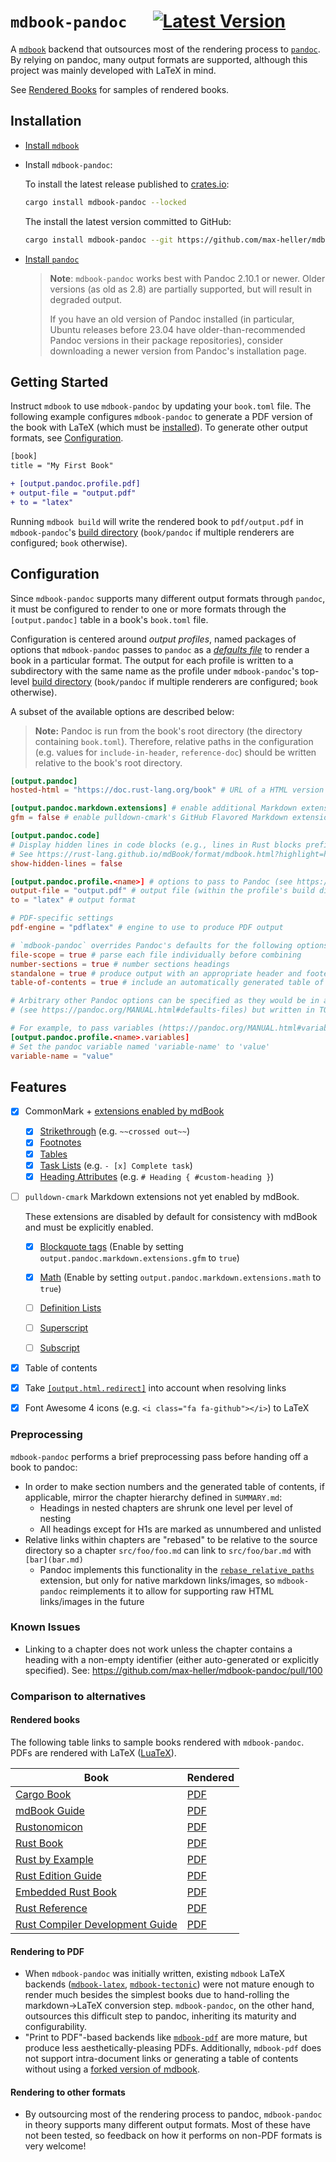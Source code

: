 # `mdbook-pandoc` &emsp; [![Latest Version]][crates.io]

[Latest Version]: https://img.shields.io/crates/v/mdbook-pandoc.svg
[crates.io]: https://crates.io/crates/mdbook-pandoc

A [`mdbook`](https://github.com/rust-lang/mdBook) backend that outsources most of the rendering process to [`pandoc`](https://pandoc.org).
By relying on pandoc, many output formats are supported, although this project was mainly developed with LaTeX in mind.

See [Rendered Books](#rendered-books) for samples of rendered books.

## Installation

- [Install `mdbook`](https://rust-lang.github.io/mdBook/guide/installation.html)

- Install `mdbook-pandoc`:

  To install the latest release published to [crates.io](https://crates.io/crates/mdbook-pandoc):

  ```sh
  cargo install mdbook-pandoc --locked
  ```

  The install the latest version committed to GitHub:

  ```sh
  cargo install mdbook-pandoc --git https://github.com/max-heller/mdbook-pandoc.git --locked
  ```

- [Install `pandoc`](https://pandoc.org/installing.html)

  > **Note**: `mdbook-pandoc` works best with Pandoc 2.10.1 or newer.
  > Older versions (as old as 2.8) are partially supported, but will result in degraded output.
  >
  > If you have an old version of Pandoc installed (in particular, Ubuntu releases before 23.04 have older-than-recommended Pandoc versions in their package repositories), consider downloading a newer version from Pandoc's installation page.

## Getting Started

Instruct `mdbook` to use `mdbook-pandoc` by updating your `book.toml` file.
The following example configures `mdbook-pandoc` to generate a PDF version of the book with LaTeX (which must be [installed](https://www.latex-project.org/get)).
To generate other output formats, see [Configuration](#configuration).

```diff
[book]
title = "My First Book"

+ [output.pandoc.profile.pdf]
+ output-file = "output.pdf"
+ to = "latex"
```

Running `mdbook build` will write the rendered book to `pdf/output.pdf` in `mdbook-pandoc`'s [build directory](https://rust-lang.github.io/mdBook/format/configuration/renderers.html#output-tables) (`book/pandoc` if multiple renderers are configured; `book` otherwise).

## Configuration

Since `mdbook-pandoc` supports many different output formats through `pandoc`, it must be configured to render to one or more formats through the `[output.pandoc]` table in a book's `book.toml` file.

Configuration is centered around *output profiles*, named packages of options that `mdbook-pandoc` passes to `pandoc` as a [*defaults file*](https://pandoc.org/MANUAL.html#defaults-files) to render a book in a particular format.
The output for each profile is written to a subdirectory with the same name as the profile under `mdbook-pandoc`'s top-level [build directory](https://rust-lang.github.io/mdBook/format/configuration/renderers.html#output-tables) (`book/pandoc` if multiple renderers are configured; `book` otherwise).

A subset of the available options are described below:

> **Note:** Pandoc is run from the book's root directory (the directory containing `book.toml`).
> Therefore, relative paths in the configuration (e.g. values for `include-in-header`, `reference-doc`) should be written relative to the book's root directory.

```toml
[output.pandoc]
hosted-html = "https://doc.rust-lang.org/book" # URL of a HTML version of the book

[output.pandoc.markdown.extensions] # enable additional Markdown extensions
gfm = false # enable pulldown-cmark's GitHub Flavored Markdown extensions

[output.pandoc.code]
# Display hidden lines in code blocks (e.g., lines in Rust blocks prefixed by '#').
# See https://rust-lang.github.io/mdBook/format/mdbook.html?highlight=hidden#hiding-code-lines
show-hidden-lines = false

[output.pandoc.profile.<name>] # options to pass to Pandoc (see https://pandoc.org/MANUAL.html#defaults-files)
output-file = "output.pdf" # output file (within the profile's build directory)
to = "latex" # output format

# PDF-specific settings
pdf-engine = "pdflatex" # engine to use to produce PDF output

# `mdbook-pandoc` overrides Pandoc's defaults for the following options to better support mdBooks
file-scope = true # parse each file individually before combining
number-sections = true # number sections headings
standalone = true # produce output with an appropriate header and footer
table-of-contents = true # include an automatically generated table of contents

# Arbitrary other Pandoc options can be specified as they would be in a Pandoc defaults file
# (see https://pandoc.org/MANUAL.html#defaults-files) but written in TOML instead of YAML...

# For example, to pass variables (https://pandoc.org/MANUAL.html#variables):
[output.pandoc.profile.<name>.variables]
# Set the pandoc variable named 'variable-name' to 'value'
variable-name = "value"
```

## Features

- [x] CommonMark + [extensions enabled by mdBook](https://rust-lang.github.io/mdBook/format/markdown.html#extensions)
  - [x] [Strikethrough](https://rust-lang.github.io/mdBook/format/markdown.html#strikethrough) (e.g. `~~crossed out~~`)
  - [x] [Footnotes](https://rust-lang.github.io/mdBook/format/markdown.html#footnotes)
  - [x] [Tables](https://rust-lang.github.io/mdBook/format/markdown.html#tables)
  - [x] [Task Lists](https://rust-lang.github.io/mdBook/format/markdown.html#task-lists) (e.g. `- [x] Complete task`)
  - [x] [Heading Attributes](https://rust-lang.github.io/mdBook/format/markdown.html#heading-attributes) (e.g. `# Heading { #custom-heading }`)

- [ ] `pulldown-cmark` Markdown extensions not yet enabled by mdBook.

  These extensions are disabled by default for consistency with mdBook and must be explicitly enabled.
  
  - [x] [Blockquote tags](https://docs.rs/pulldown-cmark/0.13.0/pulldown_cmark/struct.Options.html#associatedconstant.ENABLE_GFM)
    (Enable by setting `output.pandoc.markdown.extensions.gfm` to `true`)

  - [x] [Math](https://docs.rs/pulldown-cmark/0.13.0/pulldown_cmark/struct.Options.html#associatedconstant.ENABLE_MATH)
    (Enable by setting `output.pandoc.markdown.extensions.math` to `true`)

  - [ ] [Definition Lists](https://docs.rs/pulldown-cmark/0.13.0/pulldown_cmark/struct.Options.html#associatedconstant.ENABLE_DEFINITION_LIST)

  - [ ] [Superscript](https://docs.rs/pulldown-cmark/0.13.0/pulldown_cmark/struct.Options.html#associatedconstant.ENABLE_SUPERSCRIPT)

  - [ ] [Subscript](https://docs.rs/pulldown-cmark/0.13.0/pulldown_cmark/struct.Options.html#associatedconstant.ENABLE_SUBSCRIPT)

- [x] Table of contents

- [x] Take [`[output.html.redirect]`](https://rust-lang.github.io/mdBook/format/configuration/renderers.html#outputhtmlredirect) into account when resolving links

- [x] Font Awesome 4 icons (e.g. `<i class="fa fa-github"></i>`) to LaTeX

### Preprocessing

`mdbook-pandoc` performs a brief preprocessing pass before handing off a book to pandoc:

- In order to make section numbers and the generated table of contents, if applicable, mirror the chapter hierarchy defined in `SUMMARY.md`:
  - Headings in nested chapters are shrunk one level per level of nesting
  - All headings except for H1s are marked as unnumbered and unlisted
- Relative links within chapters are "rebased" to be relative to the source directory so a chapter `src/foo/foo.md` can link to `src/foo/bar.md` with `[bar](bar.md)`
  - Pandoc implements this functionality in the [`rebase_relative_paths`](https://pandoc.org/MANUAL.html#extension-rebase_relative_paths) extension, but only for native markdown links/images, so `mdbook-pandoc` reimplements it to allow for supporting raw HTML links/images in the future

### Known Issues

- Linking to a chapter does not work unless the chapter contains a heading with a non-empty identifier (either auto-generated or explicitly specified).
  See: https://github.com/max-heller/mdbook-pandoc/pull/100

### Comparison to alternatives

#### Rendered books

The following table links to sample books rendered with `mdbook-pandoc`.
PDFs are rendered with LaTeX ([LuaTeX](https://en.wikipedia.org/wiki/LuaTeX)).

| Book | Rendered |
| ---- | -------- |
| [Cargo Book](https://doc.rust-lang.org/stable/cargo/) | [PDF](https://github.com/max-heller/mdbook-pandoc/releases/latest/download/rendered-cargo-book.pdf) |
| [mdBook Guide](https://rust-lang.github.io/mdBook/) | [PDF](https://github.com/max-heller/mdbook-pandoc/releases/latest/download/rendered-mdBook-guide.pdf) |
| [Rustonomicon](https://doc.rust-lang.org/nomicon/) | [PDF](https://github.com/max-heller/mdbook-pandoc/releases/latest/download/rendered-nomicon.pdf) |
| [Rust Book](https://doc.rust-lang.org/book/) | [PDF](https://github.com/max-heller/mdbook-pandoc/releases/latest/download/rendered-rust-book.pdf) |
| [Rust by Example](https://doc.rust-lang.org/rust-by-example/) | [PDF](https://github.com/max-heller/mdbook-pandoc/releases/latest/download/rendered-rust-by-example.pdf) |
| [Rust Edition Guide](https://doc.rust-lang.org/edition-guide/) | [PDF](https://github.com/max-heller/mdbook-pandoc/releases/latest/download/rendered-rust-edition-guide.pdf) |
| [Embedded Rust Book](https://docs.rust-embedded.org/book/) | [PDF](https://github.com/max-heller/mdbook-pandoc/releases/latest/download/rendered-rust-embedded.pdf) |
| [Rust Reference](https://doc.rust-lang.org/reference/) | [PDF](https://github.com/max-heller/mdbook-pandoc/releases/latest/download/rendered-rust-reference.pdf) |
| [Rust Compiler Development Guide](https://rustc-dev-guide.rust-lang.org/) | [PDF](https://github.com/max-heller/mdbook-pandoc/releases/latest/download/rendered-rustc-dev-guide.pdf) |

#### Rendering to PDF

- When `mdbook-pandoc` was initially written, existing `mdbook` LaTeX backends ([`mdbook-latex`](https://crates.io/crates/mdbook-latex), [`mdbook-tectonic`](https://crates.io/crates/mdbook-tectonic)) were not mature enough to render much besides the simplest books due to hand-rolling the markdown->LaTeX conversion step.
  `mdbook-pandoc`, on the other hand, outsources this difficult step to pandoc, inheriting its maturity and configurability. 
- "Print to PDF"-based backends like [`mdbook-pdf`](https://crates.io/crates/mdbook-pdf) are more mature, but produce less aesthetically-pleasing PDFs.
  Additionally, `mdbook-pdf` does not support intra-document links or generating a table of contents without using a [forked version of mdbook](https://github.com/rust-lang/mdBook/pull/1738).

#### Rendering to other formats

- By outsourcing most of the rendering process to pandoc, `mdbook-pandoc` in theory supports many different output formats.
  Most of these have not been tested, so feedback on how it performs on non-PDF formats is very welcome!
